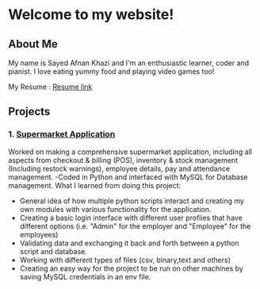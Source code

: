 # Welcome to my website!
## About Me
My name is Sayed Afnan Khazi and I'm an enthusiastic learner, coder and pianist. I love eating yummy food and playing video games too!

My Resume : [Resume link](/Sayed-Afnan-Khazi-CV-HP.pdf)

## Projects
### 1. [Supermarket Application](https://github.com/Sayed-Afnan-Khazi/Supermarket-App)
  Worked on making a comprehensive supermarket application, including all aspects from checkout & billing (POS), inventory & stock management (Including restock warnings), employee details, pay and attendance management.
  -Coded in Python and interfaced with MySQL for Database management.
What I learned from doing this project:
  - General idea of how multiple python scripts interact and creating my own modules with various functionality for the application.
  - Creating a basic login interface with different user profiles that have different options (i.e. "Admin" for the employer and "Employee" for the employees)
  - Validating data and exchanging it back and forth between a python script and database.
  - Working with different types of files (csv, binary,text and others)
  - Creating an easy way for the project to be run on other machines by saving MySQL credentials in an env file.
